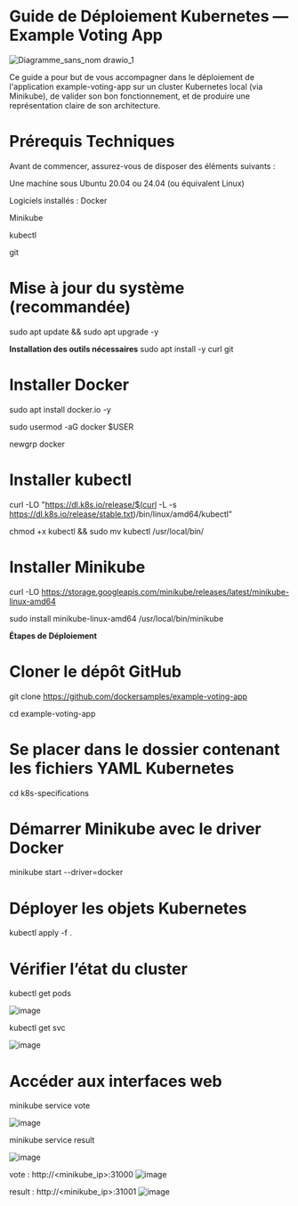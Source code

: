 # **Guide de Déploiement Kubernetes — Example Voting App**

![Diagramme_sans_nom drawio_1](https://github.com/user-attachments/assets/4cb79ea7-8788-4b73-88d7-eaaf2146cf96)


Ce guide a pour but de vous accompagner dans le déploiement de l'application example-voting-app sur un cluster Kubernetes local (via Minikube), de valider son bon fonctionnement, et de produire une représentation claire de son architecture.


# **Prérequis Techniques**

Avant de commencer, assurez-vous de disposer des éléments suivants :

Une machine sous Ubuntu 20.04 ou 24.04 (ou équivalent Linux)

Logiciels installés :
Docker

Minikube

kubectl

git

# **Mise à jour du système (recommandée)**

sudo apt update && sudo apt upgrade -y

**Installation des outils nécessaires**
sudo apt install -y curl git

# Installer Docker
sudo apt install docker.io -y

sudo usermod -aG docker $USER

newgrp docker

# Installer kubectl
curl -LO "https://dl.k8s.io/release/$(curl -L -s https://dl.k8s.io/release/stable.txt)/bin/linux/amd64/kubectl"

chmod +x kubectl && sudo mv kubectl /usr/local/bin/

# Installer Minikube
curl -LO https://storage.googleapis.com/minikube/releases/latest/minikube-linux-amd64

sudo install minikube-linux-amd64 /usr/local/bin/minikube

**Étapes de Déploiement**

# Cloner le dépôt GitHub
git clone https://github.com/dockersamples/example-voting-app

cd example-voting-app

# Se placer dans le dossier contenant les fichiers YAML Kubernetes
cd k8s-specifications

# Démarrer Minikube avec le driver Docker
minikube start --driver=docker

# Déployer les objets Kubernetes
kubectl apply -f .

# Vérifier l’état du cluster
kubectl get pods

![image](https://github.com/user-attachments/assets/11d73a14-b20b-4e2a-ab66-0e9ad7c16db9)

kubectl get svc

![image](https://github.com/user-attachments/assets/69225740-254b-4fb4-ba11-e154a7fb196c)


# Accéder aux interfaces web
minikube service vote

![image](https://github.com/user-attachments/assets/7fcc1e29-9328-4387-a15f-aec66acbe2e6)

minikube service result

![image](https://github.com/user-attachments/assets/fac63766-ca61-4bad-b0e2-89c0e0883508)


vote : http://<minikube_ip>:31000
![image](https://github.com/user-attachments/assets/d2e5bd9c-d179-47cd-a528-160318d0d106)

result : http://<minikube_ip>:31001
![image](https://github.com/user-attachments/assets/f6902bc1-38b1-43eb-8abb-09bf9bd459eb)


